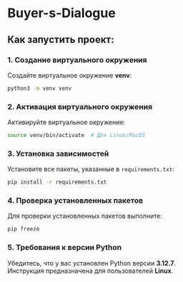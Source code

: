 # Buyer-s-Dialogue

## Как запустить проект:

### 1. Создание виртуального окружения
Создайте виртуальное окружение **venv**:  
```bash
python3 -m venv venv
```

### 2. Активация виртуального окружения
Активируйте виртуальное окружение:  
```bash
source venv/bin/activate  # Для Linux/MacOS
```

### 3. Установка зависимостей
Установите все пакеты, указанные в `requirements.txt`:  
```bash
pip install -r requirements.txt
```

### 4. Проверка установленных пакетов
Для проверки установленных пакетов выполните:  
```bash
pip freeze
```

### 5. Требования к версии Python
Убедитесь, что у вас установлен Python версии **3.12.7**.  
Инструкция предназначена для пользователей **Linux**.
